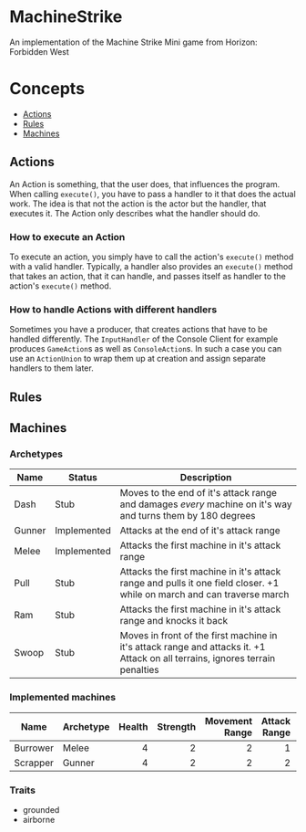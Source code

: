 # MachineStrike
An implementation of the Machine Strike Mini game from Horizon: Forbidden West

# Concepts
- [Actions](#actions)
- [Rules](#rules)
- [Machines](#machines)

## Actions
An Action is something, that the user does, that influences the program.
When calling `execute()`, you have to pass a handler to it that does the actual work.
The idea is that not the action is the actor but the handler, that executes it.
The Action only describes what the handler should do.

### How to execute an Action
To execute an action, you simply have to call the action's `execute()` method with a valid handler.
Typically, a handler also provides an `execute()` method that takes an action, that it can handle,
and passes itself as handler to the action's `execute()` method.

### How to handle Actions with different handlers
Sometimes you have a producer, that creates actions that have to be handled differently.
The `InputHandler` of the Console Client for example produces `GameAction`s
as well as `ConsoleAction`s. In such a case you can use an `ActionUnion` to wrap them up
at creation and assign separate handlers to them later.

## Rules

## Machines

### Archetypes

| Name   | Status      | Description                                                                                                                   |
|--------|-------------|-------------------------------------------------------------------------------------------------------------------------------|
| Dash   | Stub        | Moves to the end of it's attack range and damages *every* machine on it's way and turns them by 180 degrees                   |
| Gunner | Implemented | Attacks at the end of it's attack range                                                                                       |
| Melee  | Implemented | Attacks the first machine in it's attack range                                                                                |
| Pull   | Stub        | Attacks the first machine in it's attack range and pulls it one field closer. +1 while on march and can traverse march        |
| Ram    | Stub        | Attacks the first machine in it's attack range and knocks it back                                                             |
| Swoop  | Stub        | Moves in front of the first machine in it's attack range and attacks it. +1 Attack on all terrains, ignores terrain penalties |

### Implemented machines

| Name     | Archetype | Health | Strength | Movement Range | Attack Range | Victory Points | Ability |
|----------|-----------|-------:|---------:|---------------:|-------------:|---------------:|---------|
| Burrower | Melee     |      4 |        2 |              2 |            1 |              1 | None    |
| Scrapper | Gunner    |      4 |        2 |              2 |            2 |              1 | None    |

### Traits

- grounded
- airborne